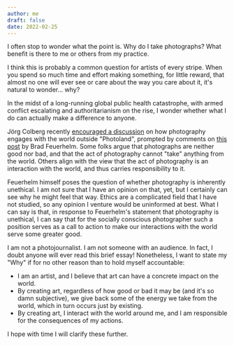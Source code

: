 ```yaml
---
author: me
draft: false
date: 2022-02-25
---
```


I often stop to wonder what the point is. Why do I take photographs? What benefit is there to me or others from my practice.

I think this is probably a common question for artists of every stripe. When you spend so much time and effort making something, for little reward, that almost no one will ever see or care about the way you care about it, it's natural to wonder... why?

In the midst of a long-running global public health catastrophe, with armed conflict escalating and authoritarianism on the rise, I wonder whether what I do can actually make a difference to anyone.

Jörg Colberg recently [encouraged a discussion](https://www.instagram.com/p/CaKYC_kOJfZ/) on how photography engages with the world outside "Photoland", prompted by comments on [this post](https://www.instagram.com/p/CaJzKQls4CV/) by Brad Feuerhelm. Some folks argue that photographs are neither good nor bad, and that the act of photography cannot "take" anything from the world. Others align with the view that the act of photography is an interaction with the world, and thus carries responsibility to it.

Feuerhelm himself poses the question of whether photography is inherently unethical. I am not sure that I have an opinion on that, yet, but I certainly can see why he might feel that way. Ethics are a complicated field that I have not studied, so any opinion I venture would be uninformed at best. What I can say is that, in response to Feuerhelm's statement that photography is unethical, I can say that for the socially conscious photographer such a position serves as a call to action to make our interactions with the world serve some greater good.

I am not a photojournalist. I am not someone with an audience. In fact, I doubt anyone will ever read this brief essay! Nonetheless, I want to state my "Why" if for no other reason than to hold myself accountable:

* I am an artist, and I believe that art can have a concrete impact on the world.
* By creating art, regardless of how good or bad it may be (and it's so damn subjective), we give back some of the energy we take from the world, which in turn occurs just by existing.
* By creating art, I interact with the world around me, and I am responsible for the consequences of my actions.

I hope with time I will clarify these further.
